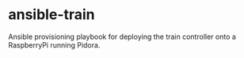 ansible-train
=============

Ansible provisioning playbook for deploying the train controller onto a RaspberryPi running Pidora.
